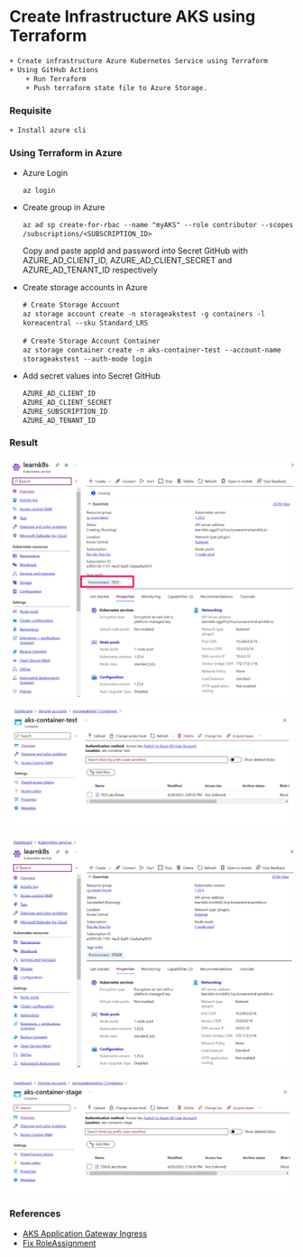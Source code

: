 # Create Infrastructure AKS using Terraform
    + Create infrastructure Azure Kubernetes Service using Terraform
    + Using GitHub Actions
        + Run Terraform
        + Push terraform state file to Azure Storage.

### Requisite
    + Install azure cli

### Using Terraform in Azure
+ Azure Login
    ```
    az login
    ```

+ Create group in Azure
    ```
    az ad sp create-for-rbac --name "myAKS" --role contributor --scopes /subscriptions/<SUBSCRIPTION_ID>
    ```
    Copy and paste appId and password into Secret GitHub with AZURE_AD_CLIENT_ID, AZURE_AD_CLIENT_SECRET and AZURE_AD_TENANT_ID respectively

+ Create storage accounts in Azure
    ```
    # Create Storage Account
    az storage account create -n storageakstest -g containers -l koreacentral --sku Standard_LRS

    # Create Storage Account Container
    az storage container create -n aks-container-test --account-name storageakstest --auth-mode login
    ```

+ Add secret values into Secret GitHub
    ```
    AZURE_AD_CLIENT_ID
    AZURE_AD_CLIENT_SECRET
    AZURE_SUBSCRIPTION_ID
    AZURE_AD_TENANT_ID
    ```

### Result
![AKS on Test](./images/test-aks.png)

![Terraform State File in Azure Storage of Test](./images/test-terraform-state.png)

![AKS on Stage](./images/stage-aks.png)

![Terraform State File in Azure Storage of Stage](./images/stage-terraform-state.png)

### References
+ [AKS Application Gateway Ingress](https://learn.microsoft.com/en-us/azure/developer/terraform/create-k8s-cluster-with-aks-applicationgateway-ingress)
+ [Fix RoleAssignment](https://learn.microsoft.com/en-us/answers/questions/287573/authorization-failed-when-when-writing-a-roleassig)